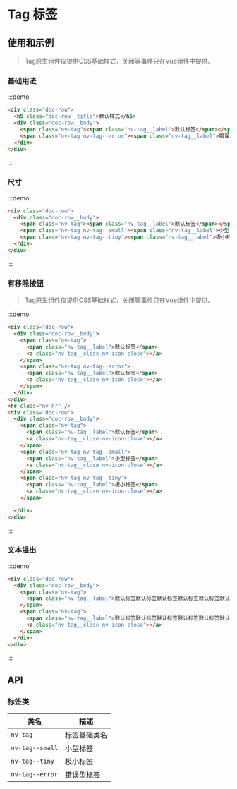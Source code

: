 # Tag 标签

## 使用和示例

> Tag原生组件仅提供CSS基础样式，关闭等事件只在Vue组件中提供。


### 基础用法
:::demo
```html
<div class="doc-row">
  <h5 class="doc-row__title">默认样式</h5>
  <div class="doc-row__body">
    <span class="nv-tag"><span class="nv-tag__label">默认标签</span></span>
    <span class="nv-tag nv-tag--error"><span class="nv-tag__label">错误标签</span></span>
  </div>
</div>
```
:::


### 尺寸
:::demo
```html
<div class="doc-row">
  <div class="doc-row__body">
    <span class="nv-tag"><span class="nv-tag__label">默认标签</span></span>
    <span class="nv-tag nv-tag--small"><span class="nv-tag__label">小型标签</span></span>
    <span class="nv-tag nv-tag--tiny"><span class="nv-tag__label">极小标签</span></span>
  </div>
</div>
```
:::


### 有移除按钮

> Tag原生组件仅提供CSS基础样式，关闭等事件只在Vue组件中提供。

:::demo
```html
<div class="doc-row">
  <div class="doc-row__body">
    <span class="nv-tag">
      <span class="nv-tag__label">默认标签</span>
      <a class="nv-tag__close nv-icon-close"></a>
    </span>
    <span class="nv-tag nv-tag--error">
      <span class="nv-tag__label">默认标签</span>
      <a class="nv-tag__close nv-icon-close"></a>
    </span>
  </div>
</div>
<hr class="nv-hr" />
<div class="doc-row">
  <div class="doc-row__body">
    <span class="nv-tag">
      <span class="nv-tag__label">默认标签</span>
      <a class="nv-tag__close nv-icon-close"></a>
    </span>
    <span class="nv-tag nv-tag--small">
      <span class="nv-tag__label">小型标签</span>
      <a class="nv-tag__close nv-icon-close"></a>
    </span>
    <span class="nv-tag nv-tag--tiny">
      <span class="nv-tag__label">极小标签</span>
      <a class="nv-tag__close nv-icon-close"></a>
    </span>

  </div>
</div>
```
:::


### 文本溢出
:::demo
```html
<div class="doc-row">
  <div class="doc-row__body">
    <span class="nv-tag">
      <span class="nv-tag__label">默认标签默认标签默认标签默认标签默认标签默认标签</span>
    </span>
    <span class="nv-tag">
      <span class="nv-tag__label">默认标签默认标签默认标签默认标签默认标签默认标签</span>
      <a class="nv-tag__close nv-icon-close"></a>
    </span>
  </div>
</div>
```
:::


## API

### 标签类

| 类名  |  描述  |
|---|---|
| `nv-tag`  | 标签基础类名  |
| `nv-tag--small`  | 小型标签  | 
| `nv-tag--tiny`  | 极小标签  | 
| `nv-tag--error`  | 错误型标签  | 

